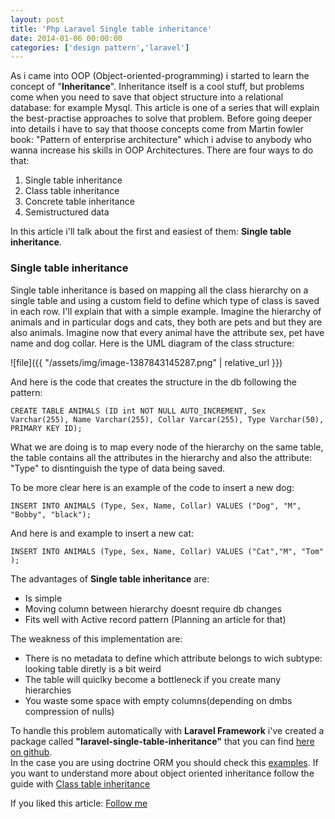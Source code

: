 ```yaml
---
layout: post
title: 'Php Laravel Single table inheritance'
date: 2014-01-06 00:00:00
categories: ['design pattern','laravel']
---
```

As i came into OOP (Object-oriented-programming) i started to learn the concept of  "**Inheritance**".  Inheritance itself is a cool stuff, but problems come when you need to save that object structure into a relational database: for example Mysql.
This article is one of a series that will explain the best-practise approaches to solve that problem.<!-- more -->
 Before going deeper into details i have to say that thoose concepts come from Martin fowler book: "Pattern of enterprise architecture" which i advise to anybody who wanna increase his skills in OOP Architectures. 
There are four ways to do that:

<ol>
<li>Single table inheritance</li>
<li>Class table inheritance</li>
<li>Concrete table inheritance</li>
<li>Semistructured data</li>
</ol>

In this article i'll talk about the first and easiest of them: **Single table inheritance**.

<h3>Single table inheritance</h3>
Single table inheritance is based on mapping all the class hierarchy on a single table and using a custom field to define which type of class is saved in each row. I'll explain that with a simple example.
Imagine the hierarchy of animals and in particular dogs and cats, they both are pets and but they are also animals. Imagine now that every animal have the attribute sex, pet have name and dog collar.
Here is the UML diagram of the class structure:

 ![file]({{ "/assets/img/image-1387843145287.png" | relative_url }})

And here is the code that creates the structure in the db following the pattern:
~~~~~~~~~~~~~~~~~~~~~
CREATE TABLE ANIMALS (ID int NOT NULL AUTO_INCREMENT, Sex Varchar(255), Name Varchar(255), Collar Varcar(255), Type Varchar(50), PRIMARY KEY ID);
~~~~~~~~~~~~~~~~~~~~~

What we are doing is to map every node of the hierarchy on the same table, the table contains all the attributes in the hierarchy and also the attribute: "Type" to disntinguish the type of data being saved. 

To be more clear here is an example of the code to insert a new dog:
~~~~~~~~~~~~~~~~~~~~~
INSERT INTO ANIMALS (Type, Sex, Name, Collar) VALUES ("Dog", "M", "Bobby", "black");
~~~~~~~~~~~~~~~~~~~~~
And here is and example to insert a new cat:
~~~~~~~~~~~~~~~~~~~~~
INSERT INTO ANIMALS (Type, Sex, Name, Collar) VALUES ("Cat","M", "Tom" );
~~~~~~~~~~~~~~~~~~~~~

The advantages of **Single table inheritance** are:
<ul>
<li>Is simple</li>
<li>Moving column between hierarchy doesnt require db changes</li>
<li>Fits well with Active record pattern (Planning an article for that)</li>
</ul>
 The weakness of this implementation are:
 <ul>
<li>There is no metadata to define which attribute belongs to wich subtype: looking table diretly is a bit weird</li>
<li>The table will quiclky become a bottleneck if you create many hierarchies</li>
<li>You waste some space with empty columns(depending on dmbs compression of nulls)</li>
</ul>

To handle this problem automatically with **Laravel Framework** i've created a package called **"laravel-single-table-inheritance"** that you can find [here on github](https://github.com/intrip/laravel-single-table-inheritance).
<br/>In the case you are using doctrine ORM you should check this [examples](http://docs.doctrine-project.org/en/latest/reference/inheritance-mapping.html).
If you want to understand more about object oriented inheritance follow the guide with [Class table inheritance](http://www.jacopobeschi.com/post/php-class-table-inheritance)


If you liked this article: <a href="https://twitter.com/JacopoBeschi" class="twitter-follow-button" data-show-count="false" data-lang="en">Follow me</a>
<script>!function(d,s,id){var js,fjs=d.getElementsByTagName(s)[0];if(!d.getElementById(id)){js=d.createElement(s);js.id=id;js.src="//platform.twitter.com/widgets.js";fjs.parentNode.insertBefore(js,fjs);}}(document,"script","twitter-wjs");</script>
